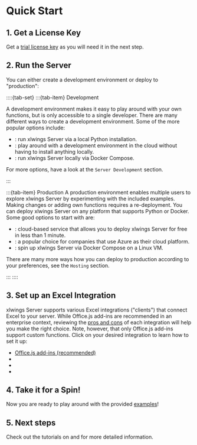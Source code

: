 # Quick Start

## 1. Get a License Key

Get a [trial license key](https://www.xlwings.org/trial) as you will need it in the next step.

## 2. Run the Server

You can either create a development environment or deploy to "production":

::::{tab-set}
:::{tab-item} Development

A development environment makes it easy to play around with your own functions, but is only accessible to a single developer.
There are many different ways to create a development environment. Some of the more popular options include:

- [](local_development.md): run xlwings Server via a local Python installation.
- [](github_codespaces.md): play around with a development environment in the cloud without having to install anything locally.
- [](dev_docker.md): run xlwings Server locally via Docker Compose.

For more options, have a look at the `Server Development` section.

:::

:::{tab-item} Production
A production environment enables multiple users to explore xlwings Server by experimenting with the included examples. Making changes or adding own functions requires a re-deployment.
You can deploy xlwings Server on any platform that supports Python or Docker. Some good options to start with are:

- [](render.md): cloud-based service that allows you to deploy xlwings Server for free in less than 1 minute.
- [](azure_functions.md): a popular choice for companies that use Azure as their cloud platform.
- [](docker_compose.md): spin up xlwings Server via Docker Compose on a Linux VM.

There are many more ways how you can deploy to production according to your preferences, see the `Hosting` section.

:::
::::

## 3. Set up an Excel Integration

xlwings Server supports various Excel integrations ("clients") that connect Excel to your server. While Office.js add-ins are recommended in an enterprise context, reviewing the [pros and cons](excel_integrations.md) of each integration will help you make the right choice. Note, however, that only Office.js add-ins support custom functions. Click on your desired integration to learn how to set it up:

- [Office.js add-ins (recommended)](install_manifest.md)
- [](vba_client.md)
- [](officescripts_client.md)
- [](googleappsscript_client.md)

## 4. Take it for a Spin!

Now you are ready to play around with the provided [examples](examples.md)!

## 5. Next steps

Check out the tutorials on [](custom_functions.md) and [](custom_scripts.md) for more detailed information.
